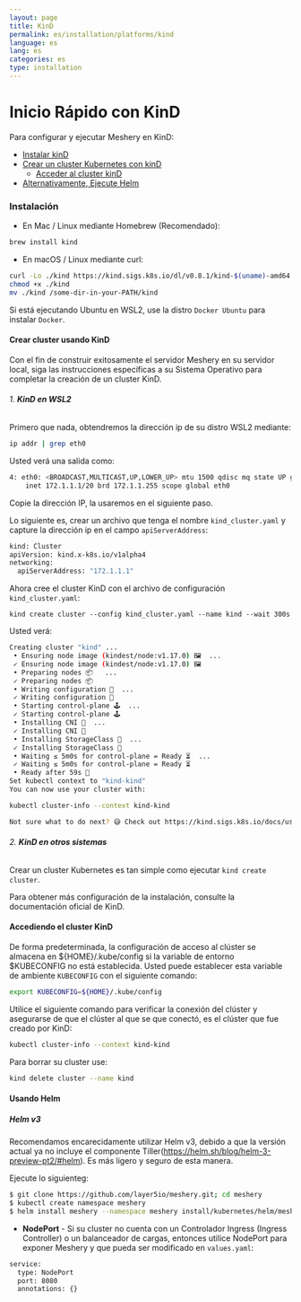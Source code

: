```yaml
---
layout: page
title: KinD
permalink: es/installation/platforms/kind
language: es
lang: es
categories: es
type: installation
---
```


# Inicio Rápido con KinD

Para configurar y ejecutar Meshery en KinD:

- [Instalar kinD](#instalación)
- [Crear un cluster Kubernetes con kinD](#crear-cluster-usando-kind)
  - [Acceder al cluster kinD](#Accediendo-el-cluster-kind)
- [Alternativamente, Ejecute Helm](#usando-helm)

### **Instalación**

- En Mac / Linux mediante Homebrew (Recomendado):

```powershell
brew install kind
```

- En macOS / Linux mediante curl:

```bash
curl -Lo ./kind https://kind.sigs.k8s.io/dl/v0.8.1/kind-$(uname)-amd64
chmod +x ./kind
mv ./kind /some-dir-in-your-PATH/kind
```

Si está ejecutando Ubuntu en WSL2, use la distro `Docker Ubuntu` para instalar `Docker`.

#### **Crear cluster usando KinD**

Con el fin de construir exitosamente el servidor Meshery en su servidor local, siga las instrucciones específicas a su Sistema Operativo para completar la creación de un cluster KinD.

###### 1. **KinD en WSL2**

Primero que nada, obtendremos la dirección ip de su distro WSL2 mediante:

```bash
ip addr | grep eth0
```

Usted verá una salida como:

```bash
4: eth0: <BROADCAST,MULTICAST,UP,LOWER_UP> mtu 1500 qdisc mq state UP group default qlen 1000
    inet 172.1.1.1/20 brd 172.1.1.255 scope global eth0
```

Copie la dirección IP, la usaremos en el siguiente paso.

Lo siguiente es, crear un archivo que tenga el nombre `kind_cluster.yaml` y capture la dirección ip en el campo `apiServerAddress`:

```bash
kind: Cluster
apiVersion: kind.x-k8s.io/v1alpha4
networking:
  apiServerAddress: "172.1.1.1"
```

Ahora cree el cluster KinD con el archivo de configuración `kind_cluster.yaml`:

```
kind create cluster --config kind_cluster.yaml --name kind --wait 300s
```

Usted verá:

```bash
Creating cluster "kind" ...
 • Ensuring node image (kindest/node:v1.17.0) 🖼  ...
 ✓ Ensuring node image (kindest/node:v1.17.0) 🖼
 • Preparing nodes 📦   ...
 ✓ Preparing nodes 📦
 • Writing configuration 📜  ...
 ✓ Writing configuration 📜
 • Starting control-plane 🕹️  ...
 ✓ Starting control-plane 🕹️
 • Installing CNI 🔌  ...
 ✓ Installing CNI 🔌
 • Installing StorageClass 💾  ...
 ✓ Installing StorageClass 💾
 • Waiting ≤ 5m0s for control-plane = Ready ⏳  ...
 ✓ Waiting ≤ 5m0s for control-plane = Ready ⏳
 • Ready after 59s 💚
Set kubectl context to "kind-kind"
You can now use your cluster with:

kubectl cluster-info --context kind-kind

Not sure what to do next? 😅 Check out https://kind.sigs.k8s.io/docs/user/quick-start/
```

###### 2. **KinD en otros sistemas**

Crear un cluster Kubernetes es tan simple como ejecutar `kind create cluster`.

Para obtener más configuración de la instalación, consulte la documentación oficial de KinD.

#### **Accediendo el cluster KinD**

De forma predeterminada, la configuración de acceso al clúster se almacena en ${HOME}/.kube/config si la variable de entorno $KUBECONFIG no está establecida. Usted puede establecer esta variable de ambiente `KUBECONFIG` con el siguiente comando:

```bash
export KUBECONFIG=${HOME}/.kube/config
```

Utilice el siguiente comando para verificar la conexión del clúster y asegurarse de que el clúster al que se que conectó, es el clúster que fue creado por KinD:

```bash
kubectl cluster-info --context kind-kind
```

Para borrar su cluster use:

```bash
kind delete cluster --name kind
```

#### **Usando Helm**

##### **Helm v3**

Recomendamos encarecidamente utilizar Helm v3, debido a que la versión actual ya no incluye el componente Tiller(https://helm.sh/blog/helm-3-preview-pt2/#helm). Es más ligero y seguro de esta manera.

Ejecute lo siguienteg:

```bash
$ git clone https://github.com/layer5io/meshery.git; cd meshery
$ kubectl create namespace meshery
$ helm install meshery --namespace meshery install/kubernetes/helm/meshery
```

- **NodePort** - Si su cluster no cuenta con un Controlador Ingress (Ingress Controller) o un balanceador de cargas, entonces utilice NodePort para exponer Meshery y que pueda ser modificado en `values.yaml`:

```bash
service:
  type: NodePort
  port: 8080
  annotations: {}
```
